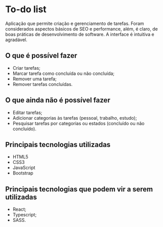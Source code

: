 # To-do list

Aplicação que permite criação e gerenciamento de tarefas. Foram considerados aspectos básicos de SEO e performance, além, é claro, de boas práticas de desenvolvimento de software. A interface é intuitiva e agradável.

## O que é possível fazer
* Criar tarefas;
* Marcar tarefa como concluída ou não concluída;
* Remover uma tarefa;
* Remover tarefas concluídas.

## O que ainda não é possível fazer
* Editar tarefas;
* Adicionar categorias às tarefas (pessoal, trabalho, estudo);
* Pesquisar tarefas por categorias ou estados (concluído ou não concluído).

## Principais tecnologias utilizadas
* HTML5
* CSS3
* JavaScript
* Bootstrap

## Principais tecnologias que podem vir a serem utilizadas
* React;
* Typescript;
* SASS.
